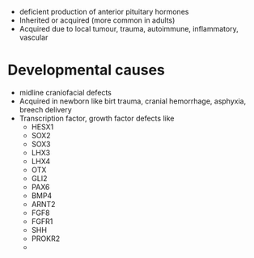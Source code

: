 - deficient production of anterior pituitary hormones
- Inherited or acquired (more common in adults)
- Acquired due to local tumour, trauma, autoimmune, inflammatory, vascular
# Developmental causes 
- midline craniofacial defects 
- Acquired in newborn like birt trauma, cranial hemorrhage, asphyxia, breech delivery
- Transcription factor, growth factor defects like 
    - HESX1 
    - SOX2 
    - SOX3 
    - LHX3 
    - LHX4 
    - OTX 
    - GLI2 
    - PAX6 
    - BMP4 
    - ARNT2 
    - FGF8 
    - FGFR1 
    - SHH 
    - PROKR2 
    - 